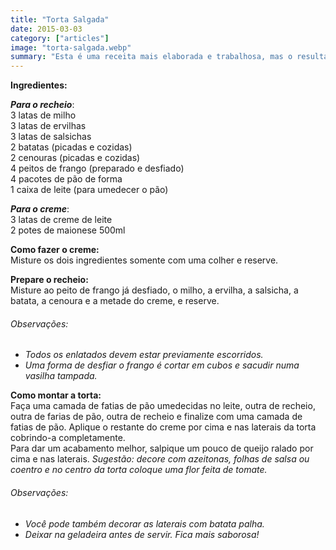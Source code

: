 ```yaml
---
title: "Torta Salgada"
date: 2015-03-03
category: ["articles"]
image: "torta-salgada.webp"
summary: "Esta é uma receita mais elaborada e trabalhosa, mas o resultado é saboroso."
---
```


**Ingredientes:**

**_Para o recheio_**:  
3 latas de milho  
3 latas de ervilhas  
3 latas de salsichas  
2 batatas (picadas e cozidas)  
2 cenouras (picadas e cozidas)  
4 peitos de frango (preparado e desfiado)  
4 pacotes de pão de forma  
1 caixa de leite (para umedecer o pão)

**_Para o creme_**:  
3 latas de creme de leite  
2 potes de maionese 500ml

**Como fazer o creme:**  
Misture os dois ingredientes somente com uma colher e reserve.

**Prepare o recheio:**  
Misture ao peito de frango já desfiado, o milho, a ervilha,
a salsicha, a batata, a cenoura e a metade do creme, e reserve. 

###### Observações: 
- _Todos os enlatados devem estar previamente escorridos._
- _Uma forma de desfiar o frango é cortar em cubos e sacudir numa vasilha tampada._



**Como montar a torta:**  
Faça uma camada de fatias de pão umedecidas no leite, outra de recheio, 
outra de farias de pão, outra de recheio e finalize com uma camada de fatias de pão.
Aplique o restante do creme por cima e nas laterais da torta cobrindo-a completamente.   
Para dar um acabamento melhor, salpique um pouco de queijo ralado por cima e nas laterais.
_Sugestão: decore com azeitonas, folhas de salsa ou coentro e no centro da torta coloque uma flor feita de tomate._

###### Observações:  
- _Você pode também decorar as laterais com batata palha._
- _Deixar na geladeira antes de servir. Fica mais saborosa!_


